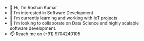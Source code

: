 - 👋 Hi, I’m Roshan Kumar
- 👀 I’m interested in Software Development
- 🌱 I’m currently learning and working with IoT projects
- 💞️ I’m looking to collaborate on Data Science and highly scalable software development.
- 📫 Reach me on (+91) 9704240105

<!---
roshandev77/roshandev77 is a ✨ special ✨ repository because its `README.md` (this file) appears on your GitHub profile.
You can click the Preview link to take a look at your changes.
--->
